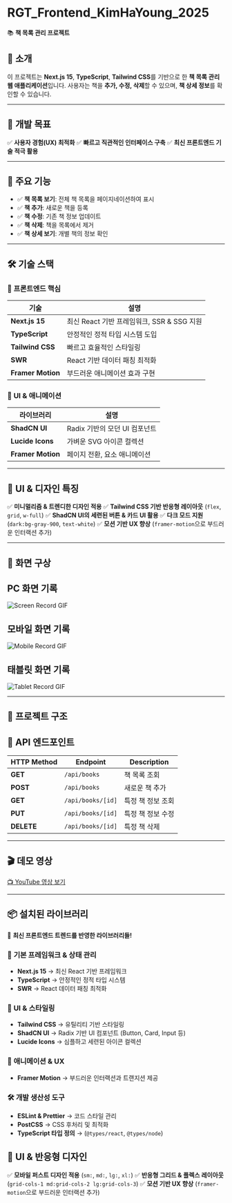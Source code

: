 # RGT_Frontend_KimHaYoung_2025

📚 **책 목록 관리 프로젝트**

## 📌 소개

이 프로젝트는 **Next.js 15**, **TypeScript**, **Tailwind CSS**를 기반으로 한 **책 목록 관리 웹 애플리케이션**입니다. 사용자는 책을 **추가, 수정, 삭제**할 수 있으며, **책 상세 정보**를 확인할 수 있습니다.

---

## 🎯 **개발 목표**

✅ **사용자 경험(UX) 최적화**
✅ **빠르고 직관적인 인터페이스 구축**
✅ **최신 프론트엔드 기술 적극 활용**

---

## 🎯 주요 기능

- ✅ **책 목록 보기**: 전체 책 목록을 페이지네이션하여 표시
- ✅ **책 추가**: 새로운 책을 등록
- ✅ **책 수정**: 기존 책 정보 업데이트
- ✅ **책 삭제**: 책을 목록에서 제거
- ✅ **책 상세 보기**: 개별 책의 정보 확인

---

## 🛠️ **기술 스택**

### 🚀 **프론트엔드 핵심**

| 기술              | 설명                                       |
| ----------------- | ------------------------------------------ |
| **Next.js 15**    | 최신 React 기반 프레임워크, SSR & SSG 지원 |
| **TypeScript**    | 안정적인 정적 타입 시스템 도입             |
| **Tailwind CSS**  | 빠르고 효율적인 스타일링                   |
| **SWR**           | React 기반 데이터 패칭 최적화              |
| **Framer Motion** | 부드러운 애니메이션 효과 구현              |

### 🎨 **UI & 애니메이션**

| 라이브러리        | 설명                          |
| ----------------- | ----------------------------- |
| **ShadCN UI**     | Radix 기반의 모던 UI 컴포넌트 |
| **Lucide Icons**  | 가벼운 SVG 아이콘 컬렉션      |
| **Framer Motion** | 페이지 전환, 요소 애니메이션  |

---

## 🎨 **UI & 디자인 특징**

✅ **미니멀리즘 & 트렌디한 디자인 적용**
✅ **Tailwind CSS 기반 반응형 레이아웃** (`flex`, `grid`, `w-full`)
✅ **ShadCN UI의 세련된 버튼 & 카드 UI 활용**
✅ **다크 모드 지원** (`dark:bg-gray-900`, `text-white`)
✅ **모션 기반 UX 향상** (`framer-motion`으로 부드러운 인터랙션 추가)

---

## 🚀 **화면 구상**

## PC 화면 기록

![Screen Record GIF](https://github.com/zerozeroha/BookList/blob/main/public/assets/output.gif)

## 모바일 화면 기록

![Mobile Record GIF](https://github.com/zerozeroha/BookList/blob/main/public/assets/mobile_record.gif)

## 태블릿 화면 기록

![Tablet Record GIF](https://github.com/zerozeroha/BookList/blob/main/public/assets/tablet_record.gif)

---

## 📂 **프로젝트 구조**

## 🔗 **API 엔드포인트**

| HTTP Method | Endpoint          | Description       |
| ----------- | ----------------- | ----------------- |
| **GET**     | `/api/books`      | 책 목록 조회      |
| **POST**    | `/api/books`      | 새로운 책 추가    |
| **GET**     | `/api/books/[id]` | 특정 책 정보 조회 |
| **PUT**     | `/api/books/[id]` | 특정 책 정보 수정 |
| **DELETE**  | `/api/books/[id]` | 특정 책 삭제      |

---

## 🎬 **데모 영상**

[📺 YouTube 영상 보기](https://www.youtube.com/watch?v=gtpN-hFdpLw)

---

## 📦 **설치된 라이브러리**

📌 **최신 프론트엔드 트렌드를 반영한 라이브러리들!**

### 🚀 **기본 프레임워크 & 상태 관리**

- **Next.js 15** → 최신 React 기반 프레임워크
- **TypeScript** → 안정적인 정적 타입 시스템
- **SWR** → React 데이터 패칭 최적화

### 🎨 **UI & 스타일링**

- **Tailwind CSS** → 유틸리티 기반 스타일링
- **ShadCN UI** → Radix 기반 UI 컴포넌트 (Button, Card, Input 등)
- **Lucide Icons** → 심플하고 세련된 아이콘 컬렉션

### 🎢 **애니메이션 & UX**

- **Framer Motion** → 부드러운 인터랙션과 트랜지션 제공

### 🛠️ **개발 생산성 도구**

- **ESLint & Prettier** → 코드 스타일 관리
- **PostCSS** → CSS 후처리 및 최적화
- **TypeScript 타입 정의** → (`@types/react`, `@types/node`)

## 🎨 **UI & 반응형 디자인**

✅ **모바일 퍼스트 디자인 적용** (`sm:`, `md:`, `lg:`, `xl:`)
✅ **반응형 그리드 & 플렉스 레이아웃** (`grid-cols-1 md:grid-cols-2 lg:grid-cols-3`)
✅ **모션 기반 UX 향상** (`framer-motion`으로 부드러운 인터랙션 추가)
